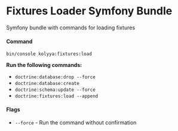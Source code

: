 # Fixtures Loader Symfony Bundle
Symfony bundle with commands for loading fixtures

#### Command
`bin/console kolyya:fixtures:load`

**Run the following commands:**
* `doctrine:database:drop --force`
* `doctrine:database:create`
* `doctrine:schema:update --force`
* `doctrine:fixtures:load --append`

#### Flags
* `--force` - Run the command without confirmation